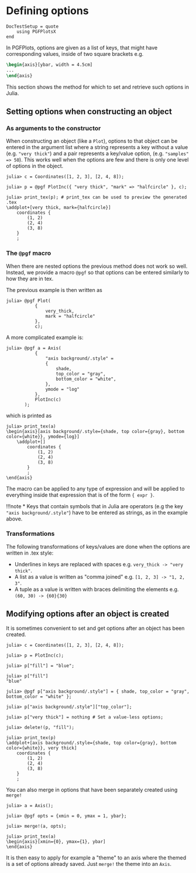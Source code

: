 # Defining options

```@meta
DocTestSetup = quote
    using PGFPlotsX
end
```

In PGFPlots, options are given as a list of keys, that might have corresponding values,
inside of two square brackets e.g.

```tex
\begin{axis}[ybar, width = 4.5cm]
...
\end{axis}
```

This section shows the method for which to set and retrieve such options in Julia.

## Setting options when constructing an object

### As arguments to the constructor

When constructing an object (like a `Plot`), options to that object can be entered in the argument list
where a string represents a key without a value (e.g. `"very thick"`) and a pair represents a key/value option, (e.g. `"samples" => 50`).
This works well when the options are few and there is only one level of options in the object.

```jldoctest p1
julia> c = Coordinates([1, 2, 3], [2, 4, 8]);

julia> p = @pgf PlotInc({ "very thick", "mark" => "halfcircle" }, c);

julia> print_tex(p); # print_tex can be used to preview the generated .tex
\addplot+[very thick, mark={halfcircle}]
    coordinates {
        (1, 2)
        (2, 4)
        (3, 8)
    }
    ;
```

### The `@pgf` macro

When there are nested options the previous method does not work so well.
Instead, we provide a macro `@pgf` so that options can be entered similarly to how they are in tex.

The previous example is then written as

```jldoctest p1
julia> @pgf Plot(
           {
               very_thick,
               mark = "halfcircle"
           },
           c);
```

A more complicated example is:

```jldoctest p1
julia> @pgf a = Axis(
           {
               "axis background/.style" =
               {
                   shade,
                   top_color = "gray",
                   bottom_color = "white",
               },
               ymode = "log"
           },
           PlotInc(c)
       );
```

which is printed as

```jldoctest p1
julia> print_tex(a)
\begin{axis}[axis background/.style={shade, top color={gray}, bottom color={white}}, ymode={log}]
    \addplot+[]
        coordinates {
            (1, 2)
            (2, 4)
            (3, 8)
        }
        ;
\end{axis}
```

The macro can be applied to any type of expression and will be applied to everything inside that expression
that is of the form `{ expr }`.

!!!note
    * Keys that contain symbols that in Julia are operators (e.g the key `"axis background/.style"`) have to be entered
      as strings, as in the example above.

### Transformations

The following transformations of keys/values are done when the options are written in .tex style:

* Underlines in keys are replaced with spaces e.g. `very_thick -> "very thick"`.
* A list as a value is written as "comma joined" e.g. `[1, 2, 3] -> "1, 2, 3"`.
* A tuple as a value is written with braces delimiting the elements e.g. `(60, 30) -> {60}{30}`

## Modifying options after an object is created

It is sometimes convenient to set and get options after an object has been created.

```jldoctest
julia> c = Coordinates([1, 2, 3], [2, 4, 8]);

julia> p = PlotInc(c);

julia> p["fill"] = "blue";

julia> p["fill"]
"blue"

julia> @pgf p["axis background/.style"] = { shade, top_color = "gray", bottom_color = "white" };

julia> p["axis background/.style"]["top_color"];

julia> p["very thick"] = nothing # Set a value-less options;

julia> delete!(p, "fill");

julia> print_tex(p)
\addplot+[axis background/.style={shade, top color={gray}, bottom color={white}}, very thick]
    coordinates {
        (1, 2)
        (2, 4)
        (3, 8)
    }
    ;
```

You can also merge in options that have been separately created using `merge!`

```jldoctest
julia> a = Axis();

julia> @pgf opts = {xmin = 0, ymax = 1, ybar};

julia> merge!(a, opts);

julia> print_tex(a)
\begin{axis}[xmin={0}, ymax={1}, ybar]
\end{axis}
```

It is then easy to apply for example a "theme" to an axis where the themed is a set of options already saved.
Just `merge!` the theme into an `Axis`.
